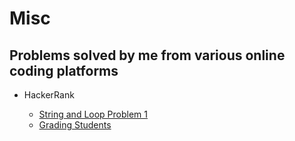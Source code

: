 # Misc
## Problems solved by me from various online coding platforms

* HackerRank

   - [String and Loop Problem 1](https://www.hackerrank.com/challenges/30-review-loop/problem)
   - [Grading Students](https://www.hackerrank.com/challenges/grading/problem)

